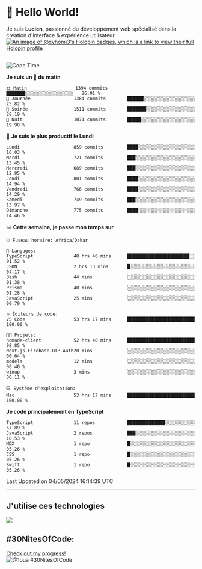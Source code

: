 # 👋 Hello World!

Je suis **Lucien**, passionné du développement web spécialisé dans la création d'interface & expérience utilisateur.
[![An image of @xyhomi3's Holopin badges, which is a link to view their full Holopin profile](https://holopin.me/xyhomi3)](https://holopin.io/@xyhomi3)

##

<!--START_SECTION:waka-->
![Code Time](http://img.shields.io/badge/Code%20Time-1%2C121%20hrs%2045%20mins-blue)

**Je suis un 🐤 du matin** 

```text
🌞 Matin                  1394 commits        ███████░░░░░░░░░░░░░░░░░░   26.01 % 
🌆 Journée                1384 commits        ██████░░░░░░░░░░░░░░░░░░░   25.82 % 
🌃 Soirée                 1511 commits        ███████░░░░░░░░░░░░░░░░░░   28.19 % 
🌙 Nuit                   1071 commits        █████░░░░░░░░░░░░░░░░░░░░   19.98 % 
```
📅 **Je suis le plus productif le Lundi** 

```text
Lundi                    859 commits         ████░░░░░░░░░░░░░░░░░░░░░   16.03 % 
Mardi                    721 commits         ███░░░░░░░░░░░░░░░░░░░░░░   13.45 % 
Mercredi                 689 commits         ███░░░░░░░░░░░░░░░░░░░░░░   12.85 % 
Jeudi                    801 commits         ████░░░░░░░░░░░░░░░░░░░░░   14.94 % 
Vendredi                 766 commits         ████░░░░░░░░░░░░░░░░░░░░░   14.29 % 
Samedi                   749 commits         ███░░░░░░░░░░░░░░░░░░░░░░   13.97 % 
Dimanche                 775 commits         ████░░░░░░░░░░░░░░░░░░░░░   14.46 % 
```


📊 **Cette semaine, je passe mon temps sur** 

```text
🕑︎ Fuseau horaire: Africa/Dakar

💬 Langages: 
TypeScript               48 hrs 46 mins      ███████████████████████░░   91.52 % 
JSON                     2 hrs 13 mins       █░░░░░░░░░░░░░░░░░░░░░░░░   04.17 % 
Bash                     44 mins             ░░░░░░░░░░░░░░░░░░░░░░░░░   01.38 % 
Prisma                   40 mins             ░░░░░░░░░░░░░░░░░░░░░░░░░   01.28 % 
JavaScript               25 mins             ░░░░░░░░░░░░░░░░░░░░░░░░░   00.79 % 

🔥 Éditeurs de code: 
VS Code                  53 hrs 17 mins      █████████████████████████   100.00 % 

🐱‍💻 Projets: 
nomade-client            52 hrs 40 mins      █████████████████████████   98.85 % 
Next.js-Firebase-OTP-Auth20 mins             ░░░░░░░░░░░░░░░░░░░░░░░░░   00.64 % 
models                   12 mins             ░░░░░░░░░░░░░░░░░░░░░░░░░   00.40 % 
winup                    3 mins              ░░░░░░░░░░░░░░░░░░░░░░░░░   00.11 % 

💻 Système d'exploitation: 
Mac                      53 hrs 17 mins      █████████████████████████   100.00 % 
```

**Je code principalement en TypeScript** 

```text
TypeScript               11 repos            ██████████████░░░░░░░░░░░   57.89 % 
JavaScript               2 repos             ███░░░░░░░░░░░░░░░░░░░░░░   10.53 % 
MDX                      1 repo              █░░░░░░░░░░░░░░░░░░░░░░░░   05.26 % 
CSS                      1 repo              █░░░░░░░░░░░░░░░░░░░░░░░░   05.26 % 
Swift                    1 repo              █░░░░░░░░░░░░░░░░░░░░░░░░   05.26 % 
```




 Last Updated on 04/05/2024 16:14:39 UTC
<!--END_SECTION:waka-->
---

## J'utilise ces technologies

<p align="left">
  <a href="https://skillicons.dev">
    <img src="https://skillicons.dev/icons?i=ts,js,md,scss,tailwind,react,redux,docker,express,astro,vite,nextjs,vercel,figma,ableton" />
  </a>
</p>

## #30NitesOfCode:
  [Check out my progress!](https://www.codedex.io/@1oua/30-nites-of-code)  
  ![@1oua #30NitesOfCode](https://www.codedex.io/api/petStatus?user=1oua)
